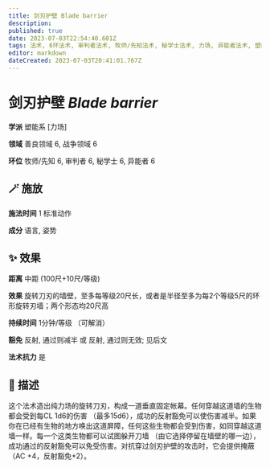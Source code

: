 ```yaml
---
title: 剑刃护壁 Blade barrier
description: 
published: true
date: 2023-07-03T22:54:40.601Z
tags: 法术, 6环法术, 审判者法术, 牧师/先知法术, 秘学士法术, 力场, 异能者法术, 塑能系, 善良领域, 战争领域
editor: markdown
dateCreated: 2023-07-03T20:41:01.767Z
---
```


# **剑刃护壁** *Blade barrier*

**学派** 塑能系 \[力场\] 

**领域** 善良领域 6, 战争领域 6

**环位** 牧师/先知 6, 审判者 6, 秘学士 6, 异能者 6

## 🪄 施放

**施法时间** 1 标准动作

**成分** 语言, 姿势

## ✨ 效果  

**距离** 中距 (100尺+10尺/等级) 

**效果** 旋转刀刃的墙壁，至多每等级20尺长，或者是半径至多为每2个等级5尺的环形旋转刃墙；两个形态均20尺高 

**持续时间** 1分钟/等级 （可解消） 

**豁免** 反射, 通过则减半 或 反射, 通过则无效; 见后文

**法术抗力** 是

## 📖 描述

这个法术造出纯力场的旋转刀刃，构成一道垂直固定帐幕。任何穿越这道墙的生物都会受到每CL 1d6的伤害 （最多15d6），成功的反射豁免可以使伤害减半。如果你在已经有生物的地方唤出这道屏障，任何这些生物都会受到伤害，如同穿越这道墙一样。每一个这类生物都可以试图躲开刀墙 （由它选择停留在墙壁的哪一边），成功通过的反射豁免可以免受伤害。对抗穿过剑刃护壁的攻击时，它会提供掩蔽 （AC +4，反射豁免+2）。
    